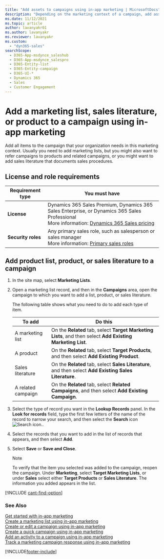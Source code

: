 ```yaml
---
title: "Add assets to campaigns using in-app marketing | MicrosoftDocs"
description: "Depending on the marketing context of a campaign, add assets such as a marketing list, sales literature, or product to a campaign using in-app marketing. "
ms.date: 11/12/2021
ms.topic: article
author: lavanyakr01
ms.author: lavanyakr
ms.reviewer: lavanyakr
ms.custom: 
  - "dyn365-sales"
searchScope: 
  - D365-App-msdynce_saleshub
  - D365-App-msdynce_salespro
  - D365-Entity-list
  - D365-Entity-campaign
  - D365-UI-*
  - Dynamics 365
  - Sales
  - Customer Engagement
---
```

# Add a marketing list, sales literature, or product to a campaign using in-app marketing

Add all items to the campaign that your organization needs in this marketing context. Usually you need to add marketing lists, but you might also want to refer campaigns to products and related campaigns, or you might want to add sales literature that documents sales procedures.

## License and role requirements
| Requirement type | You must have |  
|-----------------------|---------|
| **License** | Dynamics 365 Sales Premium, Dynamics 365 Sales Enterprise, or Dynamics 365 Sales Professional <br>More information: [Dynamics 365 Sales pricing](https://dynamics.microsoft.com/sales/pricing/) |
| **Security roles** | Any primary sales role, such as salesperson or sales manager<br>  More information: [Primary sales roles](security-roles-for-sales.md#primary-sales-roles)|


## Add product list, product, or sales literature to a campaign

1. In the site map, select **Marketing Lists**.

2. Open a marketing list record, and then in the **Campaigns** area, open the campaign to which you want to add a list, product, or sales literature.

    The following table shows what you need to do to add each type of item.  


   |       To add       |                                      Do this                                      |
   |--------------------|-----------------------------------------------------------------------------------|
   |  A marketing list  | On the **Related** tab, select **Target Marketing Lists**, and then select **Add Existing Marketing List**. |
   |     A product      | On the **Related** tab, select **Target Products**, and then select **Add Existing Product**.        |
   |  Sales literature  | On the **Related** tab, select **Sales Literature**, and then select **Add Existing Sales Literature**.   |
   | A related campaign | On the **Related** tab, select **Related Campaigns**, and then select **Add Existing Campaign**.     |


3. Select the type of record you want in the **Lookup Records** panel. In the **Look for records** field, type the first few letters of the name of the record to narrow your search, and then select the **Search** icon ![Search icon.](media/search-icon.png "Search icon").  

4. Select the records that you want to add in the list of records that appears, and then select **Add**.  

5. Select **Save** or **Save and Close**.  

   > [!NOTE]
   >  To verify that the item you selected was added to the campaign, reopen the campaign. Under **Marketing**, select **Target Marketing Lists**, or under **Sales** select either **Target Products** or **Sales Literature**. The information you added appears in the list.  

[!INCLUDE [cant-find-option](../includes/cant-find-option.md)]

### See Also  
 [Get started with in-app marketing](../sales-enterprise/get-started-app-marketing-sales.md)   
 [Create a marketing list using in-app marketing](../sales-enterprise/create-marketing-list-using-app-marketing-sales.md)   
 [Create or edit a campaign using in-app marketing](../sales-enterprise/create-edit-campaign-using-app-marketing-sales.md)   
 [Create a quick campaign using in-app marketing](../sales-enterprise/create-quick-campaign-using-app-marketing-sales.md)   
 [Add an activity to a campaign using in-app marketing](../sales-enterprise/add-activity-campaign-using-app-marketing-sales.md)   
 [Track a marketing campaign response using in-app marketing](../sales-enterprise/track-marketing-campaign-response-using-app-marketing-sales.md)   


[!INCLUDE[footer-include](../includes/footer-banner.md)]

